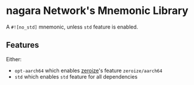 # nagara Network's Mnemonic Library

A `#![no_std]` mnemonic, unless `std` feature is enabled.

## Features

Either:

- `opt-aarch64` which enables [zeroize](https://crates.io/crates/zeroize)'s feature `zeroize/aarch64`
- `std` which enables `std` feature for all dependencies
